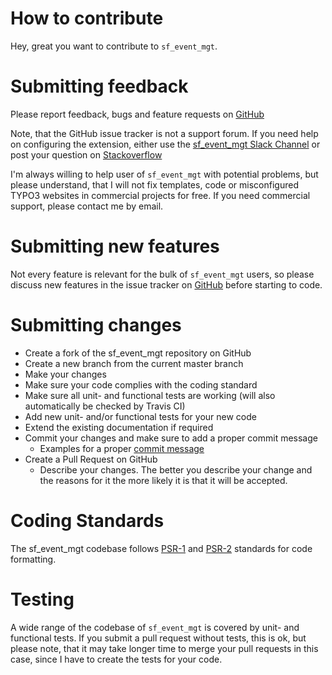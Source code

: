 How to contribute
=================

Hey, great you want to contribute to ``sf_event_mgt``.

Submitting feedback
===================
Please report feedback, bugs and feature requests on [GitHub](https://github.com/derhansen/sf_event_mgt/issues)

Note, that the GitHub issue tracker is not a support forum. If you need help on configuring the extension,
either use the [sf_event_mgt Slack Channel](https://typo3.slack.com/messages/C83T6DEKY/) or post your question
on [Stackoverflow](https://stackoverflow.com/questions/tagged/typo3)

I'm always willing to help user of ``sf_event_mgt`` with potential problems, but please understand, that I will
not fix templates, code or misconfigured TYPO3 websites in commercial projects for free. If you need
commercial support, please contact me by email.

Submitting new features
=======================
Not every feature is relevant for the bulk of ``sf_event_mgt`` users, so please discuss new features in the 
issue tracker on [GitHub](https://github.com/derhansen/sf_event_mgt/issues) before starting to code.  

Submitting changes
==================
* Create a fork of the sf_event_mgt repository on GitHub
* Create a new branch from the current master branch
* Make your changes
* Make sure your code complies with the coding standard 
* Make sure all unit- and functional tests are working (will also automatically be checked by Travis CI)
* Add new unit- and/or functional tests for your new code
* Extend the existing documentation if required
* Commit your changes and make sure to add a proper commit message
  * Examples for a proper [commit message](https://docs.typo3.org/typo3cms/ContributionWorkflowGuide/Appendix/GeneralTopics/CommitMessage.html)
* Create a Pull Request on GitHub
  * Describe your changes. The better you describe your change and the reasons for it the more likely it is that it will be accepted.

Coding Standards
================
The sf_event_mgt codebase follows [PSR-1](http://www.php-fig.org/psr/psr-1/) and
[PSR-2](http://www.php-fig.org/psr/psr-2/) standards for code formatting. 

Testing
=======
A wide range of the codebase of ``sf_event_mgt`` is covered by unit- and functional tests. If you submit a pull
request without tests, this is ok, but please note, that it may take longer time to merge your pull requests in
this case, since I have to create the tests for your code.  